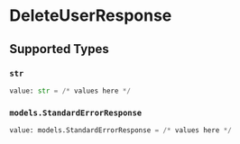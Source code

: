 # DeleteUserResponse


## Supported Types

### `str`

```python
value: str = /* values here */
```

### `models.StandardErrorResponse`

```python
value: models.StandardErrorResponse = /* values here */
```

